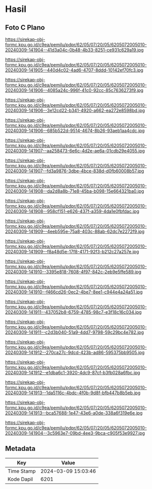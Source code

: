 # Hasil

## Foto C Plano

https://sirekap-obj-formc.kpu.go.id/c9ea/pemilu/pdpr/62/05/07/20/05/6205072005010-20240309-141904--41d3a04c-0b48-4b33-8251-ce931c629a19.jpg

https://sirekap-obj-formc.kpu.go.id/c9ea/pemilu/pdpr/62/05/07/20/05/6205072005010-20240309-141905--440d4c02-4ad6-4707-8ddd-10142ef70fc3.jpg

https://sirekap-obj-formc.kpu.go.id/c9ea/pemilu/pdpr/62/05/07/20/05/6205072005010-20240309-141906--4085a24c-996f-41c0-92cc-85c7636273f9.jpg

https://sirekap-obj-formc.kpu.go.id/c9ea/pemilu/pdpr/62/05/07/20/05/6205072005010-20240309-141906--3e12cd22-b341-4920-a662-ea272e8598bd.jpg

https://sirekap-obj-formc.kpu.go.id/c9ea/pemilu/pdpr/62/05/07/20/05/6205072005010-20240309-141906--685b522d-9514-4674-8b26-93aeb1aa4cdc.jpg

https://sirekap-obj-formc.kpu.go.id/c9ea/pemilu/pdpr/62/05/07/20/05/6205072005010-20240309-141907--aa258473-6e6c-4d2e-ae6a-01cdb29e4055.jpg

https://sirekap-obj-formc.kpu.go.id/c9ea/pemilu/pdpr/62/05/07/20/05/6205072005010-20240309-141907--fd3a9876-3dbe-4bce-838d-d0fb60008b57.jpg

https://sirekap-obj-formc.kpu.go.id/c9ea/pemilu/pdpr/62/05/07/20/05/6205072005010-20240309-141908--da2d8a8b-71e8-45ba-b098-15e664321ba0.jpg

https://sirekap-obj-formc.kpu.go.id/c9ea/pemilu/pdpr/62/05/07/20/05/6205072005010-20240309-141908--958cf151-e626-437f-a359-4da1e0fbfdac.jpg

https://sirekap-obj-formc.kpu.go.id/c9ea/pemilu/pdpr/62/05/07/20/05/6205072005010-20240309-141909--4eeb595e-75a8-403c-88ab-62dc7e2272f9.jpg

https://sirekap-obj-formc.kpu.go.id/c9ea/pemilu/pdpr/62/05/07/20/05/6205072005010-20240309-141909--f8a48d5e-17f8-4171-92f3-b212c27a257e.jpg

https://sirekap-obj-formc.kpu.go.id/c9ea/pemilu/pdpr/62/05/07/20/05/6205072005010-20240309-141910--3395e818-7608-4f97-842c-2eb9e5ffe589.jpg

https://sirekap-obj-formc.kpu.go.id/c9ea/pemilu/pdpr/62/05/07/20/05/6205072005010-20240309-141910--f466cd26-0ec2-4be7-8ee1-c944e4a24a51.jpg

https://sirekap-obj-formc.kpu.go.id/c9ea/pemilu/pdpr/62/05/07/20/05/6205072005010-20240309-141911--437052b8-6759-4785-98c7-e3f18c16c034.jpg

https://sirekap-obj-formc.kpu.go.id/c9ea/pemilu/pdpr/62/05/07/20/05/6205072005010-20240309-141911--c2d3b040-51a9-4dd7-9798-59c29bc4e782.jpg

https://sirekap-obj-formc.kpu.go.id/c9ea/pemilu/pdpr/62/05/07/20/05/6205072005010-20240309-141912--270ca27c-9dcd-423b-ad86-595375bb9505.jpg

https://sirekap-obj-formc.kpu.go.id/c9ea/pemilu/pdpr/62/05/07/20/05/6205072005010-20240309-141912--e1dba6c1-3920-4dc9-87cf-b3fb028a6fbc.jpg

https://sirekap-obj-formc.kpu.go.id/c9ea/pemilu/pdpr/62/05/07/20/05/6205072005010-20240309-141913--1da5116c-4bdc-4f0b-9d8f-bfb447b8b5eb.jpg

https://sirekap-obj-formc.kpu.go.id/c9ea/pemilu/pdpr/62/05/07/20/05/6205072005010-20240309-141913--bca57688-1e47-43e6-a0de-338a6f319e6e.jpg

https://sirekap-obj-formc.kpu.go.id/c9ea/pemilu/pdpr/62/05/07/20/05/6205072005010-20240309-141904--3c5963e7-09bd-4ee3-9bca-c905f53e9927.jpg


## Metadata

| Key        | Value               |
| ---------- | ------------------- |
| Time Stamp | 2024-03-09 15:03:46 |
| Kode Dapil | 6201                |



